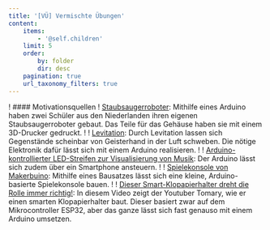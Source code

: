 ```yaml
---
title: '[VÜ] Vermischte Übungen'
content:
    items:
        - '@self.children'
    limit: 5
    order:
        by: folder
        dir: desc
    pagination: true
    url_taxonomy_filters: true
---
```


! #### Motivationsquellen
! [Staubsaugerroboter](https://www.heise.de/make/meldung/Schueler-Projekt-Selbstbau-Staubsaugerroboter-aus-dem-3D-Drucker-3991208.html): Mithilfe eines Arduino haben zwei Schüler aus den Niederlanden ihren eigenen Staubsaugerroboter gebaut. Das Teile für das Gehäuse haben sie mit einem 3D-Drucker gedruckt.
!
! [Levitation](https://www.heise.de/make/artikel/Einfacher-Ultraschall-Levitationsapparat-4022505.html): Durch Levitation lassen sich Gegenstände scheinbar von Geisterhand in der Luft schweben. Die nötige Elektronik dafür lässt sich mit einem Arduino realisieren.
!
! [Arduino-kontrollierter LED-Streifen zur Visualisierung von Musik](https://www.instructables.com/id/Party-Lights-1/): Der Arduino lässt sich zudem über ein Smartphone ansteuern.
!
! [Spielekonsole von Makerbuino](https://www.heise.de/make/meldung/Makerbuino-Spielkonsole-fuer-den-Eigenbau-3681578.html): Mithilfe eines Bausatzes lässt sich eine kleine, Arduino-basierte Spielekonsole bauen.
!
! [Dieser Smart-Klopapierhalter dreht die Rolle immer richtig!](https://www.youtube.com/watch?v=_Mulb7J31Xc): In diesem Video zeigt der Youtuber Tomary, wie er einen smarten Klopapierhalter baut. Dieser basiert zwar auf dem Mikrocontroller ESP32, aber das ganze lässt sich fast genauso mit einem Arduino umsetzen.

